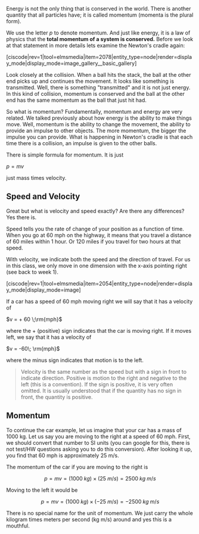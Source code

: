 Energy is not the only thing that is conserved in the world. There is another quantity that all particles have; it is called momentum \(momenta is the plural form\).

We use the letter $p$ to denote momentum. And just like energy, it is a law of physics that the **total momentum of a system is conserved.** Before we look at that statement in more details lets  examine the Newton's cradle again:

[ciscode|rev=1|tool=elmsmedia|item=2078|entity_type=node|render=display_mode|display_mode=image_gallery__basic_gallery]

Look closely at the collision. When a ball hits the stack, the ball at the other end picks up and continues the movement. It looks like something is transmitted. Well, there is something "transmitted" and it is not just energy. In this kind of collision, momentum is conserved and the ball at the other end has the same momentum as the ball that just hit had.

So what is momentum? Fundamentally, momentum and energy are very related. We talked previously about how energy is the ability to make things move. Well, momentum is the ability to change the movement, the ability to provide an impulse to other objects. The more momentum, the bigger the impulse you can provide. What is happening in Newton's cradle is that each time there is a collision, an impulse is given to the other balls.

There is simple formula for momentum. It is just

$p = mv$

just mass times velocity.

## Speed and Velocity

Great but what is velocity and speed exactly? Are there any differences?   
Yes there is.

Speed tells you the rate of change of your position as a function of time. When you go at 60 mph on the highway, it means that you travel a distance of 60 miles within 1 hour. Or 120 miles if you travel for two hours at that speed.

With velocity, we indicate both the speed and the direction of travel. For us in this class, we only move in one dimension with the x-axis pointing right \(see back to week 1\).

[ciscode|rev=1|tool=elmsmedia|item=2054|entity_type=node|render=display_mode|display_mode=image]

If a car has a speed of 60 mph moving right we will say that it has a velocity of

$v = + 60 \;\rm{mph}$

where the + \(positive\) sign indicates that the car is moving right. If it moves left, we say that it has a velocity of

$v = -60\; \rm{mph}$

where the minus sign indicates that motion is to the left.

> Velocity is the same number as the speed but with a sign in front to indicate direction. Positive is motion to the right and negative to the left \(this is a convention\). If the sign is positive, it is very often omitted. It is usually understood that if the quantity has no sign in front, the quantity is positive.

## Momentum

To continue the car example, let us imagine that your car has a mass of 1000 kg. Let us say you are moving to the right at a speed of 60 mph. First, we should convert that number to SI units \(you can google for this, there is not test/HW questions asking you to do this conversion\). After looking it up, you find that 60 mph is approximately 25 m/s.

The momentum of the car if you are moving to the right is

$$p=mv= (1000\;kg) \times (25\;m/s) = 2500\;kg\;m/s$$

Moving to the left it would be

$$p=mv= (1000\;kg) \times (-25\;m/s) = -2500\;kg\;m/s$$

There is no special name for the unit of momentum. We just carry the whole kilogram times meters per second \(kg m/s\) around and yes this is a mouthful.

